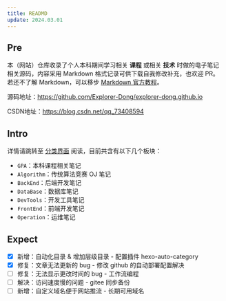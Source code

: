 ```yaml
---
title: READMD
update: 2024.03.01
---
```


## Pre

本（网站）仓库收录了个人本科期间学习相关 **课程** 或相关 **技术** 时做的电子笔记相关源码，内容采用 Markdown 格式记录可供下载自我修改补充，也欢迎 PR。若还不了解 Markdown，可以移步 [Markdown 官方教程](https://markdown.com.cn/)。

源码地址：<https://github.com/Explorer-Dong/explorer-dong.github.io>

CSDN地址：<https://blog.csdn.net/qq_73408594>

## Intro

详情请跳转至 [分类界面](https://explorer-dong.github.io/categories/) 阅读，目前共含有以下几个板块：

- `GPA`：本科课程相关笔记
- `Algorithm`：传统算法竞赛 OJ 笔记
- `BackEnd`：后端开发笔记
- `DataBase`：数据库笔记
- `DevTools`：开发工具笔记
- `FrontEnd`：前端开发笔记
- `Operation`：运维笔记

## Expect

- [x] 新增：自动化目录 & 增加层级目录 - 配置插件 hexo-auto-category
- [x] 修复：文章无法更新的 bug - 修改 github 的自动部署配置解决
- [ ] 修复：无法显示更改时间的 bug - 工作流编程
- [ ] 解决：访问速度慢的问题 - gitee 同步备份
- [ ] 新增：自定义域名便于网站推流 - 长期可用域名
